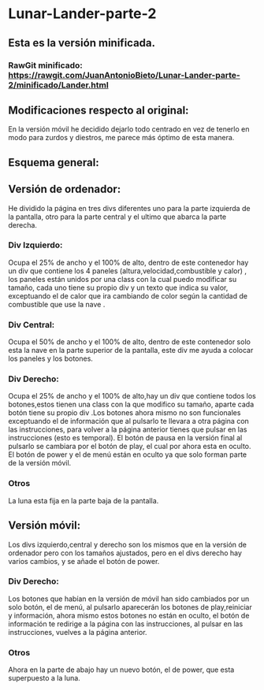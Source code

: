 # Lunar-Lander-parte-2

## Esta es la versión minificada.

### RawGit minificado: https://rawgit.com/JuanAntonioBieto/Lunar-Lander-parte-2/minificado/Lander.html

## Modificaciones respecto al original:

En la versión móvil he decidido dejarlo todo centrado en vez de tenerlo en modo para zurdos y diestros, me parece más óptimo de esta manera.

## Esquema general:

## Versión de ordenador:

He dividido la página en tres divs diferentes uno para la parte izquierda de la pantalla, otro para la parte central y el ultimo que abarca la parte derecha.

### Div Izquierdo:

Ocupa el 25% de ancho y el 100% de alto, dentro de este contenedor hay un div que contiene los 4 paneles (altura,velocidad,combustible y calor) , los paneles están unidos por una class con la cual puedo modificar su tamaño, cada uno tiene su propio div y un texto que indica su valor, exceptuando el de calor que ira cambiando de color según la cantidad de combustible que use la nave .

### Div Central:

Ocupa el 50% de ancho y el 100% de alto, dentro de este contenedor solo esta la nave en la parte superior de la pantalla, este div me ayuda a colocar los paneles y los botones.

### Div Derecho:

Ocupa el 25% de ancho y el 100% de alto,hay un div que contiene todos los botones,estos tienen una class con la que modifico su tamaño, aparte cada botón tiene su propio div .Los botones ahora mismo no son funcionales exceptuando el de información que al pulsarlo te llevara a otra página con las instrucciones, para volver a la página anterior tienes que pulsar en las instrucciones (esto es temporal). El botón de pausa en la versión final al pulsarlo se cambiara por el botón de play, el cual por ahora esta en oculto. El botón de power y el de menú están en oculto ya que solo forman parte de la versión móvil.

### Otros

La luna esta fija en la parte baja de la pantalla.

## Versión móvil:

Los divs izquierdo,central y derecho son los mismos que en la versión de ordenador pero con los tamaños ajustados, pero en el divs derecho hay varios cambios, y se añade el botón de power.

### Div Derecho:

Los botones que habían en la versión de móvil han sido cambiados por un solo botón, el de menú, al pulsarlo aparecerán los botones de play,reiniciar y información, ahora mismo estos botones no están en oculto, el botón de información te redirige a la página con las instrucciones, al pulsar en las instrucciones, vuelves a la página anterior.

### Otros

Ahora en la parte de abajo hay un nuevo botón, el de power, que esta superpuesto a la luna. 
